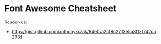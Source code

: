 # Font Awesome Cheatsheet

Resources:

- https://gist.github.com/anthonykozak/84e07a2cf8c27d3e5a8f181742ca293d
